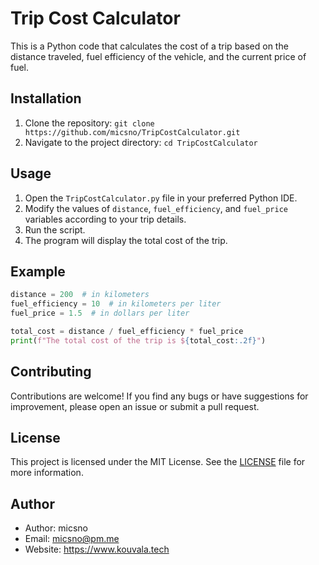 # Trip Cost Calculator

This is a Python code that calculates the cost of a trip based on the distance traveled, fuel efficiency of the vehicle, and the current price of fuel. 

## Installation

1. Clone the repository: `git clone https://github.com/micsno/TripCostCalculator.git`
2. Navigate to the project directory: `cd TripCostCalculator`

## Usage

1. Open the `TripCostCalculator.py` file in your preferred Python IDE.
2. Modify the values of `distance`, `fuel_efficiency`, and `fuel_price` variables according to your trip details.
3. Run the script.
4. The program will display the total cost of the trip.

## Example

```python
distance = 200  # in kilometers
fuel_efficiency = 10  # in kilometers per liter
fuel_price = 1.5  # in dollars per liter

total_cost = distance / fuel_efficiency * fuel_price
print(f"The total cost of the trip is ${total_cost:.2f}")
```

## Contributing

Contributions are welcome! If you find any bugs or have suggestions for improvement, please open an issue or submit a pull request.

## License

This project is licensed under the MIT License. See the [LICENSE](LICENSE) file for more information.

## Author
- Author: micsno
- Email: micsno@pm.me
- Website: https://www.kouvala.tech